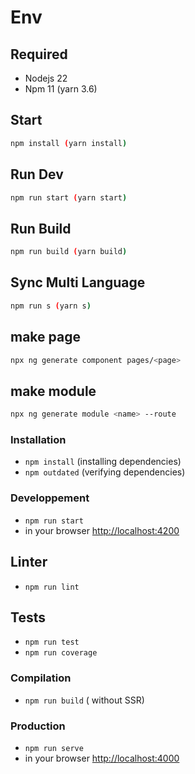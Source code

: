 # Env
## Required
- Nodejs 22
- Npm 11 (yarn 3.6)

## Start
```bash
npm install (yarn install)
```

## Run Dev
```bash
npm run start (yarn start)
```

## Run Build
```bash
npm run build (yarn build)
```

## Sync Multi Language
```bash
npm run s (yarn s)
```

## make page

```bash
npx ng generate component pages/<page>
```

## make module

```bash
npx ng generate module <name> --route
```
### Installation
* `npm install` (installing dependencies)
* `npm outdated` (verifying dependencies)

### Developpement
* `npm run start`
* in your browser [http://localhost:4200](http://localhost:4200) 

## Linter
* `npm run lint`

## Tests
* `npm run test`
* `npm run coverage`

### Compilation
* `npm run build`       ( without SSR)

### Production
* `npm run serve`
* in your browser [http://localhost:4000](http://localhost:4000) 


